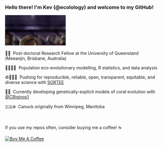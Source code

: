 ### Hello there! I'm Kev (@ecolology) and welcome to my GitHub!

<img src="star-wars-hello-there.gif" alt="hello-there" width="200"/>

🦘🌴 &nbsp;Post-doctoral Research Fellow at the University of Queensland (Meeanjin, Brisbane, Australia)

🧑🏽‍💻🐠 &nbsp;Population eco-evolutionary modelling, R statistics, and data analysis

♻️👩🏾‍🔬 &nbsp;Pushing for reproducible, reliable, open, transparent, equitable, and diverse science with [SORTEE](https://www.sortee.org/)

🧬🪸 &nbsp;Currently developing genetically-explicit models of coral evolution with [@CRiginos1](https://github.com/CRiginos1)

🇨🇦❄️ &nbsp;Canuck originally from Winnipeg, Manitoba

<br>

If you use my repos often, consider buying me a coffee! ☕

<a href="https://www.buymeacoffee.com/ecolology" target="_blank"><img src="https://www.buymeacoffee.com/assets/img/custom_images/orange_img.png" alt="Buy Me A Coffee" style="height: 41px !important;width: 174px !important;box-shadow: 0px 3px 2px 0px rgba(190, 190, 190, 0.5) !important;-webkit-box-shadow: 0px 3px 2px 0px rgba(190, 190, 190, 0.5) !important;" ></a>


